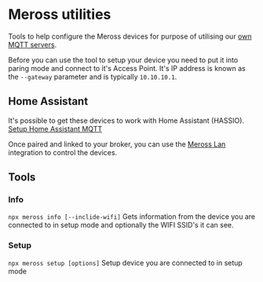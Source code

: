 # Meross utilities
Tools to help configure the Meross devices for purpose of utilising our <a href="https://github.com/bytespider/Meross/wiki/MQTT">own MQTT servers</a>.

Before you can use the tool to setup your device you need to put it into paring mode and connect to it's Access Point. It's IP address is known as the `--gateway` parameter and is typically `10.10.10.1`.

## Home Assistant
It's possible to get these devices to work with Home Assistant (HASSIO).
<a href="https://github.com/bytespider/Meross/wiki/Home-Assistant-(HASSIO)">Setup Home Assistant MQTT</a>

Once paired and linked to your broker, you can use the <a href="https://github.com/krahabb/meross_lan">Meross Lan</a> integration to control the devices.

## Tools
### Info
`npx meross info [--inclide-wifi]`
Gets information from the device you are connected to in setup mode and optionally the WIFI SSID's it can see.

### Setup
`npx meross setup [options]`
Setup device you are connected to in setup mode
